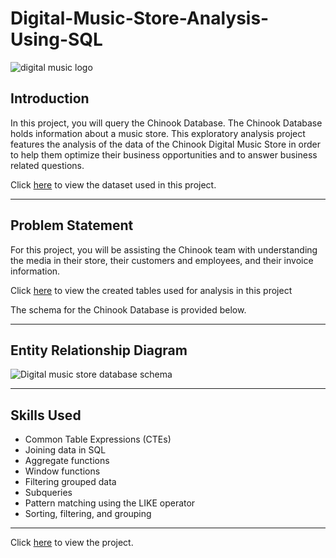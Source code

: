 # Digital-Music-Store-Analysis-Using-SQL
![digital music logo](https://user-images.githubusercontent.com/127675963/229233204-cb464a46-3bc5-4b7b-a638-12f54ef78726.png)


## Introduction
In this project, you will query the Chinook Database. The Chinook Database holds information about a music store. This exploratory analysis project features the analysis of the data of the Chinook Digital Music Store in order to help them optimize their business opportunities and to answer business related questions. 

Click [here](https://www.kaggle.com/datasets/samaxtech/chinook-music-store-data) to view the dataset used in this project.

---

## Problem Statement

For this project, you will be assisting the Chinook team with understanding the media in their store, their customers and employees, and their invoice information.

Click [here](https://github.com/RishabhJain2404/Digital-Music-Store-Analysis-Using-SQL/blob/main/Digital%20music%20store%20created%20tables.md) to view the created tables used for analysis in this project

The schema for the Chinook Database is provided below.

---

## Entity Relationship Diagram


![Digital music store database schema](https://user-images.githubusercontent.com/127675963/229241784-b87b8b31-79d2-4a56-b01b-6e881850efb8.png)

---

## Skills Used

- Common Table Expressions (CTEs)
- Joining data in SQL
- Aggregate functions
- Window functions
- Filtering grouped data
- Subqueries
- Pattern matching using the LIKE operator
- Sorting, filtering, and grouping

---

Click [here](https://github.com/RishabhJain2404/Digital-Music-Store-Analysis-Using-SQL/blob/main/Digital%20music%20store%20sql%20queries.md) to view the project.
